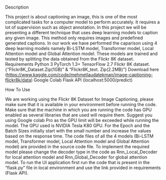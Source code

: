 Description

This project is about captioning an image, this is one of the most complicated tasks for a computer model to perform accurately. It requires a lot of supervision such as object annotation. In this project we will be presenting a different technique that uses deep learning models to caption any given image. This method only requires images and predefined generated captions.
In our work we have performed the caparison using 4 deep learning models namely Bi-LSTM model, Transformer model, Local Attention model and Global Attention model. These models are trained and tested by splitting the data obtained from the Flickr 8K dataset.
Requirements
Python 3
PyTorch 1.3+
TensorFlow 2.7
Flickr 8K dataset. {“Flickr8K_Dataset.Zip(1GB)” & “Flickr8K_text. Zip(2.2MB)”}
Download here (https://www.kaggle.com/code/mehmetlaudatekman/image-captioning-flickr8k/data)
Google Colab
Flask API (localhost:5000/predict)


How To Use

We are working using the Flickr 8K Dataset for Image Captioning, please make sure that it is available in your environment before running the code.
Make sure that the machine in which you are running the code has GPU enabled as several libraries that are used will require them.
Suggest you using Google colab Pro as the GPU limit will be exceeded while running the model. The GPU used is NVIDIA Tesla K80 GPU.
For the Epoch and the Batch Sizes initially start with the small number and increase the values based on the response time.
The code files of all the 4 models (Bi-LSTM model, Transformer model, Local Attention model and Global Attention model) are provided in the source code file.
To implement the required model please change the decoder type in the code as Rnn_Local_Decoder for local attention model and Rnn_Global_Decoder for global attention model.
To run the UI application first run the code that is present in the “flask.py” file in local environment and use the link provided in requirements (Flask API).

